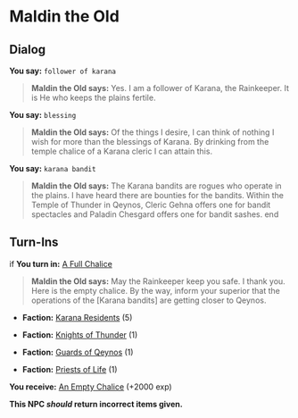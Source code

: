 # Maldin the Old
## Dialog

**You say:** `follower of karana`



>**Maldin the Old says:** Yes. I am a follower of Karana, the Rainkeeper. It is He who keeps the plains fertile.

**You say:** `blessing`



>**Maldin the Old says:** Of the things I desire, I can think of nothing I wish for more than the blessings of Karana. By drinking from the temple chalice of a Karana cleric I can attain this.

**You say:** `karana bandit`



>**Maldin the Old says:** The Karana bandits are rogues who operate in the plains. I have heard there are bounties for the bandits. Within the Temple of Thunder in Qeynos, Cleric Gehna offers one for bandit spectacles and Paladin Chesgard offers one for bandit sashes.
end

## Turn-Ins




if **You turn in:** [A Full Chalice](/item/12103)


>**Maldin the Old says:** May the Rainkeeper keep you safe. I thank you. Here is the empty chalice. By the way, inform your superior that the operations of the [Karana bandits] are getting closer to Qeynos.





* __Faction:__ [Karana Residents](/faction/345) (5)


* __Faction:__ [Knights of Thunder](/faction/280) (1)


* __Faction:__ [Guards of Qeynos](/faction/262) (1)


* __Faction:__ [Priests of Life](/faction/341) (1)


 **You receive:**  [An Empty Chalice](/item/12104) (+2000 exp)

**This NPC *should* return incorrect items given.**
